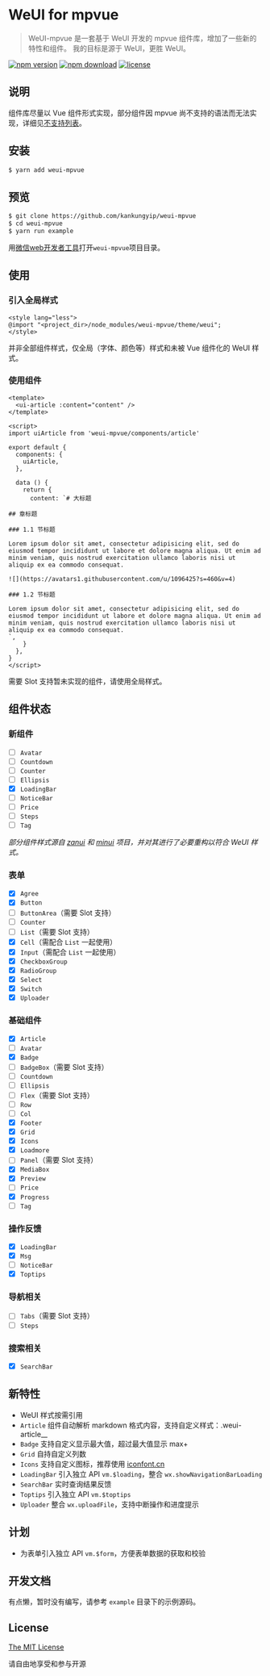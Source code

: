 # WeUI for mpvue

> WeUI-mpvue 是一套基于 WeUI 开发的 mpvue 组件库，增加了一些新的特性和组件。
> 我的目标是源于 WeUI，更胜 WeUI。

[![npm version](https://img.shields.io/npm/v/weui-mpvue.svg?style=flat)](https://www.npmjs.com/package/weui-mpvue) [![npm download](https://img.shields.io/npm/dt/weui-mpvue.svg?style=flat)](https://www.npmjs.com/package/weui-mpvue) [![license](https://img.shields.io/npm/l/weui-mpvue.svg?style=flat)](https://github.com/kankungyip/weui-mpvue/blob/master/LICENSE)

## 说明

组件库尽量以 Vue 组件形式实现，部分组件因 mpvue 尚不支持的语法而无法实现，详细见[不支持列表](http://mpvue.com/mpvue/#_14)。

## 安装

```bash
$ yarn add weui-mpvue
```

## 预览

```bash
$ git clone https://github.com/kankungyip/weui-mpvue
$ cd weui-mpvue
$ yarn run example
```

用[微信web开发者工具](https://mp.weixin.qq.com/debug/wxadoc/dev/devtools/download.html)打开`weui-mpvue`项目目录。

## 使用
### 引入全局样式

```vue
<style lang="less">
@import "<project_dir>/node_modules/weui-mpvue/theme/weui";
</style>
```

并非全部组件样式，仅全局（字体、颜色等）样式和未被 Vue 组件化的 WeUI 样式。

### 使用组件

```vue
<template>
  <ui-article :content="content" />
</template>

<script>
import uiArticle from 'weui-mpvue/components/article'

export default {
  components: {
    uiArticle,
  },

  data () {
    return {
      content: `# 大标题

## 章标题

### 1.1 节标题

Lorem ipsum dolor sit amet, consectetur adipisicing elit, sed do eiusmod tempor incididunt ut labore et dolore magna aliqua. Ut enim ad minim veniam, quis nostrud exercitation ullamco laboris nisi ut aliquip ex ea commodo consequat.

![](https://avatars1.githubusercontent.com/u/1096425?s=460&v=4)

### 1.2 节标题

Lorem ipsum dolor sit amet, consectetur adipisicing elit, sed do eiusmod tempor incididunt ut labore et dolore magna aliqua. Ut enim ad minim veniam, quis nostrud exercitation ullamco laboris nisi ut aliquip ex ea commodo consequat.
`,
    }
  },
}
</script>
```

需要 Slot 支持暂未实现的组件，请使用全局样式。

## 组件状态
### 新组件

- [ ] `Avatar`
- [ ] `Countdown`
- [ ] `Counter`
- [ ] `Ellipsis`
- [x] `LoadingBar`
- [ ] `NoticeBar`
- [ ] `Price`
- [ ] `Steps`
- [ ] `Tag`

_部分组件样式源自 [zanui](https://github.com/youzan/zanui-weapp) 和 [minui](https://github.com/meili/minui) 项目，并对其进行了必要重构以符合 WeUI 样式。_

### 表单

- [x] `Agree`
- [x] `Button`
- [ ] `ButtonArea`（需要 Slot 支持）
- [ ] `Counter`
- [ ] `List`（需要 Slot 支持）
- [x] `Cell`（需配合 `List` 一起使用）
- [x] `Input`（需配合 `List` 一起使用）
- [x] `CheckboxGroup`
- [x] `RadioGroup`
- [x] `Select`
- [x] `Switch`
- [x] `Uploader`

### 基础组件

- [x] `Article`
- [ ] `Avatar`
- [x] `Badge`
- [ ] `BadgeBox`（需要 Slot 支持）
- [ ] `Countdown`
- [ ] `Ellipsis`
- [ ] `Flex`（需要 Slot 支持）
- [ ] `Row`
- [ ] `Col`
- [x] `Footer`
- [x] `Grid`
- [x] `Icons`
- [x] `Loadmore`
- [ ] `Panel`（需要 Slot 支持）
- [x] `MediaBox`
- [x] `Preview`
- [ ] `Price`
- [x] `Progress`
- [ ] `Tag`

### 操作反馈

- [x] `LoadingBar`
- [x] `Msg`
- [ ] `NoticeBar`
- [x] `Toptips`

### 导航相关

- [ ] `Tabs`（需要 Slot 支持）
- [ ] `Steps`

### 搜索相关

- [x] `SearchBar`

## 新特性

- WeUI 样式按需引用
- `Article` 组件自动解析 markdown 格式内容，支持自定义样式：.weui-article__<TAG>
- `Badge` 支持自定义显示最大值，超过最大值显示 max+
- `Grid` 自持自定义列数
- `Icons` 支持自定义图标，推荐使用 [iconfont.cn](http://iconfont.cn)
- `LoadingBar` 引入独立 API `vm.$loading`，整合 `wx.showNavigationBarLoading`
- `SearchBar` 实时查询结果反馈
- `Toptips` 引入独立 API `vm.$toptips`
- `Uploader` 整合 `wx.uploadFile`，支持中断操作和进度提示

## 计划

- 为表单引入独立 API `vm.$form`，方便表单数据的获取和校验

## 开发文档

有点懒，暂时没有编写，请参考 `example` 目录下的示例源码。

## License

[The MIT License](http://opensource.org/licenses/MIT)

请自由地享受和参与开源
